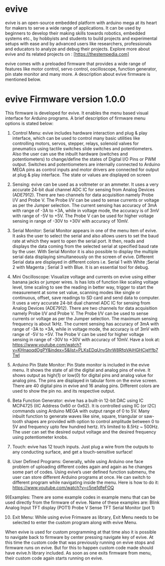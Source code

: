 # evive
evive is an open-source embedded platform with arduino mega at its heart for makers to serve a wide range of applications. It can be 
used by beginners to develop their making skills towards robotics, embedded systems etc., by hobbyists and students to build projects and 
experimental setups with ease and by advanced users like researchers, professionals and educators to analyze and debug their projects.
Explore more about evive and its related projects on : [https://thestempedia.com]

evive comes with a preloaded firmware that provides a wide range of features like motor control, servo control, oscilloscope, 
function generator, pin state monitor and many more. A description about evive firmware is mentioned below.

# evive Firmware version 1.0.0
This firmware is developed for evive. It enables the menu based visual interface for Arduino programs. A brief description of firmware 
menu options is stated below:

1) Control Menu: evive includes hardware interaction and plug & play interface, which can be used to control many basic utilities like 
controlling motors, servos, stepper, relays, solenoid valves for pneumatics using tactile switches slide switches and potentiometers. 
Also the user can use the inbuilt hardware (switches and potentiometers) to change/define the states of Digital I/O Pins or PWM output. 
Switches and potentiometers are internally connected to Arduino MEGA pins as control inputs and motor drivers are connected for output 
at plug & play interface. The state or values are displayed on screen

2) Sensing: evive can be used as a voltmeter or an ammeter. It uses a very accurate 24-bit dual channel ADC IC for sensing from Analog 
Devices (ADE7912). There are two channels for data acquisition namely Probe I/V and Probe V. The Probe I/V can be used to sense currents
or voltage as per the Jumper selection. The current sensing has accuracy of 3mA with range of -3A to +3A, while in voltage mode, the 
accuracy is of 3mV with range of -5V to +5V. The Probe V can be used for higher voltage sensing in range of -30V to +30V with accuracy 
of 10mV.

3) Serial Monitor: Serial Monitor appears in one of the menu item of evive. It asks the user to select the serial and also allows users
to set the baud rate at which they want to open the serial port. It then, reads and displays the data coming from the selected serial 
at specified baud rate by the user. With Serial Monitor it is also possible to display the multiple serial data displaying 
simultaneously on the screen of evive. Different Serial data are displayed in different colors i.e. Serial 1 with White ;Serial 2 
with Magenta ; Serial 3 with Blue. It is an essential tool for debug.

4) Mini Oscilloscope: Visualize voltage and currents on evive using either banana jacks or jumper wires. Is has lots of function like 
scaling voltage level, time scaling to see the reading in better way, trigger to start the measurement at some set value, scanning 
modes like single or continuous, offset, save readings to SD card and send data to computer. It uses a very accurate 24-bit dual 
channel ADC IC for sensing from Analog Devices (ADE7912). There are two channels for data acquisition namely Probe I/V and Probe V. 
The Probe I/V can be used to sense currents or voltage as per the Jumper selection. The maximum sensing frequency is about 1kHz. 
The current sensing has accuracy of 3mA with range of -3A to +3A, while in voltage mode, the accuracy is of 3mV with range of -5V to +5V. 
The Probe V can be used for higher voltage sensing in range of -30V to +30V with accuracy of 10mV. 
Have a look at: https://www.youtube.com/watch?v=KHnaoqdOgPY&index=5&list=PLKsEDqUnyShrW8RfqVAjHGHCjeYfb7TwI

5) Arduino Pin State Monitor: Pin State monitor is included in the evive menu. It shows the state of all the digital and analog pins of
evive. It shows output as high(1) or low(0) for digital pins and analog value for analog pins. The pins are displayed in tabular 
form on the evive screen. There are 40 digital pins in evive and 16 analog pins. Different colors are used to show the pin no. and 
its respective output.

6) Beta Function Generator: evive has a built-in 12-bit DAC using IC MCP4725 (IIC Address 0x60 or 0x62). It is controlled using 
IIC (or I2C) commands using Arduino MEGA with output range of 0 to 5V. Many inbuilt function to generate waves like sine, square, 
triangular or saw-tooth shapes are provided with option to control amplitude between 0 to 5V and frequency upto few hundred hertz. 
It’s limited to 8.5Hz ~ 500Hz. The user can set the desired output voltage and the desired frequency using potentiometer knobs.

7) Touch: evive has 12 touch inputs. Just plug a wire from the outputs to any conducting surface, and get a touch-sensitive surface!

8) User Defined Programs: Generally, while using Arduino one face problem of uploading different codes again and again as he changes 
some part of codes. Using evive’s user defined function submenu, the user can store different Arduino programs at once. He can switch 
to different program while navigating inside the menu. Here is how to do it: https://www.youtube.com/watch?v=c5ne1dfeFOQ

9)Examples: There are some example codes in example menu that can be used directly from the firmware of evive. Name of these examples 
are:
Blink Analog Input
TFT display (POT1)
Probe V Sense
TFT Serial Monitor (pot 1)

10) Exit Menu: While using evive Frimware as library, Exit Menu needs to be selected to enter the custom program along with evive Menu.

When evive is used for custom programming at that time also it is possible to navigate back to firmware by center pressing navigate
key of evive. At this time the custom code that was previously running on evive stops and firmware runs on evive. But for this to 
happen custom code made should have evive.h library included. As soon as one exits firmware from menu, their custom code again starts 
running on evive.  

